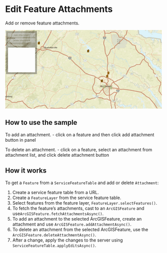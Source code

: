 # Edit Feature Attachments

Add or remove feature attachments.

![](EditFeatureAttachments.gif)

## How to use the sample

To add an attachment. - click on a feature and then click add attachment
button in panel

To delete an attachment. - click on a feature, select an attachment from
attachment list, and click delete attachment button

## How it works

To get a `Feature` from a `ServiceFeatureTable` and add or delete
`Attachment`:

1.  Create a service feature table from a URL.
2.  Create a `FeatureLayer` from the service feature table.
3.  Select features from the feature layer,
    `FeatureLayer.selectFeatures()`.
4.  To fetch the feature’s attachments, cast to an `ArcGISFeature` and
    use`ArcGISFeature.fetchAttachmentsAsync()`.
5.  To add an attachment to the selected ArcGISFeature, create an
    attachment and use `ArcGISFeature.addAttachmentAsync()`.
6.  To delete an attachment from the selected ArcGISFeature, use the
    `ArcGISFeature.deleteAttachmentAsync()`.
7.  After a change, apply the changes to the server using
    `ServiceFeatureTable.applyEditsAsync()`.
